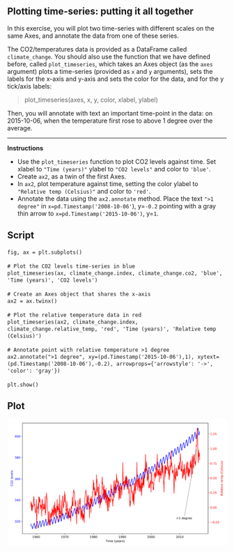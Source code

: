 ## Plotting time-series: putting it all together

In this exercise, you will plot two time-series with different scales on the same Axes, and annotate the data from one of these series.

The CO2/temperatures data is provided as a DataFrame called `climate_change`. You should also use the function that we have defined before, called `plot_timeseries`, which takes an Axes object (as the `axes` argument) plots a time-series (provided as `x` and `y` arguments), sets the labels for the x-axis and y-axis and sets the color for the data, and for the y tick/axis labels:

> plot_timeseries(axes, x, y, color, xlabel, ylabel)

Then, you will annotate with text an important time-point in the data: on 2015-10-06, when the temperature first rose to above 1 degree over the average.

<hr>

**Instructions**
* Use the `plot_timeseries` function to plot CO2 levels against time. Set xlabel to `"Time (years)"` ylabel to `"CO2 levels"` and color to `'blue'`.
* Create `ax2`, as a twin of the first Axes.
* In `ax2`, plot temperature against time, setting the color ylabel to `"Relative temp (Celsius)"` and color to `'red'`.
* Annotate the data using the `ax2.annotate` method. Place the text `">1 degree"` in `x=pd.Timestamp('2008-10-06'`), y=`-0.2` pointing with a gray thin arrow to `x=pd.Timestamp('2015-10-06')`, y=`1`.

## Script
```
fig, ax = plt.subplots()

# Plot the CO2 levels time-series in blue
plot_timeseries(ax, climate_change.index, climate_change.co2, 'blue', 'Time (years)', 'CO2 levels')

# Create an Axes object that shares the x-axis
ax2 = ax.twinx()

# Plot the relative temperature data in red
plot_timeseries(ax2, climate_change.index, climate_change.relative_temp, 'red', 'Time (years)', 'Relative temp (Celsius)')

# Annotate point with relative temperature >1 degree
ax2.annotate(">1 degree", xy=(pd.Timestamp('2015-10-06'),1), xytext=(pd.Timestamp('2008-10-06'),-0.2), arrowprops={'arrowstyle': '->', 'color': 'gray'})

plt.show()
```

## Plot
![img](index.svg)